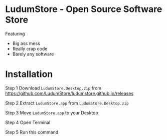 # LudumStore - Open Source Software Store
Featuring
* Big ass mess
* Really crap code
* Barely any software

# Installation

Step 1
Download `LudumStore.Desktop.zip` from https://github.com/LudumStore/ludumstore.github.io/releases

Step 2
Extract `LudumStore.app` from `LudomStore.Desktop.zip`

Step 3
Move `LudumStore.app` to your Desktop

Step 4
Open Terminal

Step 5
Run this command
